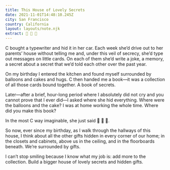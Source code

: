 ```yaml
---
title: This House of Lovely Secrets
date: 2021-11-01T14:48:10.245Z
city: San Francisco
country: California
layout: layouts/note.njk
extract: 👀 👀 👀
---
```


C bought a typewriter and hid it in her car. Each week she’d drive out to her parents’ house without telling me and, under this veil of secrecy, she’d type out messages on little cards. On each of them she’d write a joke, a memory, a secret about a secret that we’d told each other over the past year.

On my birthday I entered the kitchen and found myself surrounded by balloons and cakes and hugs. C then handed me a book—it was a collection of all those cards bound together. A book of secrets.

Later—after a brief, hour-long period where I absolutely did not cry and you cannot prove that I ever did—I asked where she hid everything. Where were the balloons and the cake? I was at home working the whole time. Where did you make this book?

In the most C way imaginable, she just said 👀 👀 👀.

So now, ever since my birthday, as I walk through the hallways of this house, I think about all the other gifts hidden in every corner of our home; in the closets and cabinets, above us in the ceiling, and in the floorboards beneath. We’re surrounded by gifts.

I can’t stop smiling because I know what my job is: add more to the collection. Build a bigger house of lovely secrets and hidden gifts.
